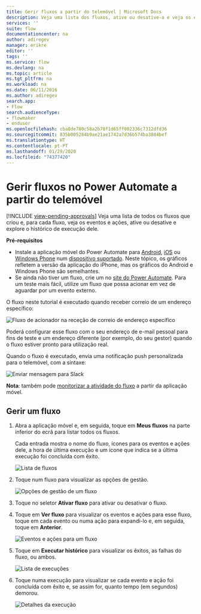 ```yaml
---
title: Gerir fluxos a partir do telemóvel | Microsoft Docs
description: Veja uma lista dos fluxos, ative ou desative-a e veja os eventos, ações e histórico de execução de cada fluxo
services: ''
suite: flow
documentationcenter: na
author: adiregev
manager: erikre
editor: ''
tags: ''
ms.service: flow
ms.devlang: na
ms.topic: article
ms.tgt_pltfrm: na
ms.workload: na
ms.date: 06/11/2016
ms.author: adiregev
search.app:
- Flow
search.audienceType:
- flowmaker
- enduser
ms.openlocfilehash: cba8de780c58a2b70f1d65ff002336c7312dfd36
ms.sourcegitcommit: 835b005284b9ae21ae1742a7d36b574ba3884bef
ms.translationtype: HT
ms.contentlocale: pt-PT
ms.lasthandoff: 01/29/2020
ms.locfileid: "74377420"
---
```

# <a name="manage-flows-in-power-automate-from-your-phone"></a>Gerir fluxos no Power Automate a partir do telemóvel
[!INCLUDE [view-pending-approvals](includes/cc-rebrand.md)]
Veja uma lista de todos os fluxos que criou e, para cada fluxo, veja os eventos e ações, ative ou desative e explore o histórico de execução dele.

**Pré-requisitos**

* Instale a aplicação móvel do Power Automate para [Android](https://aka.ms/flowmobiledocsandroid), [iOS](https://aka.ms/flowmobiledocsios) ou [Windows Phone](https://aka.ms/flowmobilewindows) num [dispositivo suportado](getting-started.md#use-the-mobile-app). Neste tópico, os gráficos refletem a versão da aplicação do iPhone, mas os gráficos do Android e Windows Phone são semelhantes.
* Se ainda não tiver um fluxo, crie um no [site do Power Automate](https://flow.microsoft.com/). Para um teste mais fácil, utilize um fluxo que possa acionar em vez de aguardar por um evento externo.

O fluxo neste tutorial é executado quando receber correio de um endereço específico:

![Fluxo de acionador na receção de correio de endereço específico](./media/mobile-manage-flows/create-trigger.png)

Poderá configurar esse fluxo com o seu endereço de e-mail pessoal para fins de teste e um endereço diferente (por exemplo, do seu gestor) quando o fluxo estiver pronto para utilização real.

Quando o fluxo é executado, envia uma notificação push personalizada para o telemóvel, com a sintaxe:

![Enviar mensagem para Slack](./media/mobile-manage-flows/create-event.png)

**Nota**: também pode [monitorizar a atividade do fluxo](mobile-monitor-activity.md) a partir da aplicação móvel.

## <a name="manage-a-flow"></a>Gerir um fluxo
1. Abra a aplicação móvel e, em seguida, toque em **Meus fluxos** na parte inferior do ecrã para listar todos os fluxos.
   
    Cada entrada mostra o nome do fluxo, ícones para os eventos e ações dele, a hora de última execução e um ícone que indica se a última execução foi concluída com êxito.
   
    ![Lista de fluxos](./media/mobile-manage-flows/flow-list.png)
2. Toque num fluxo para visualizar as opções de gestão.
   
    ![Opções de gestão de um fluxo](./media/mobile-manage-flows/flow-details.png)
3. Toque no seletor **Ativar fluxo** para ativar ou desativar o fluxo.
4. Toque em **Ver fluxo** para visualizar os eventos e ações para esse fluxo, toque em cada evento ou numa ação para expandi-lo e, em seguida, toque em **Anterior**.
   
    ![Eventos e ações para um fluxo](./media/mobile-manage-flows/flow-event-action.png)
5. Toque em **Executar histórico** para visualizar os êxitos, as falhas do fluxo, ou ambos.
   
    ![Lista de execuções](./media/mobile-manage-flows/history-mixed.png)
6. Toque numa execução para visualizar se cada evento e ação foi concluída com êxito e, se assim for, quanto tempo (em segundos) demorou.
   
    ![Detalhes da execução](./media/mobile-manage-flows/flow-run.png)

